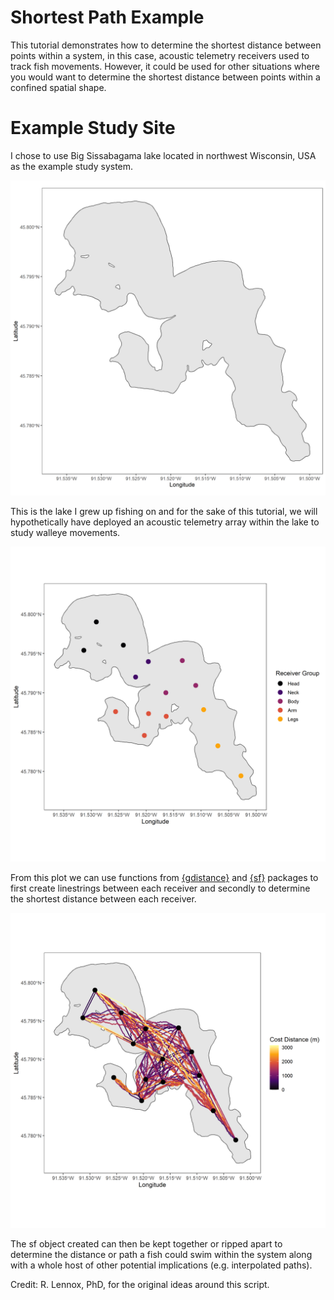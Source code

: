 
# Shortest Path Example

This tutorial demonstrates how to determine the shortest distance between 
points within a system, in this case, acoustic telemetry receivers used to 
track fish movements. However, it could be used for other situations where
you would want to determine the shortest distance between points within a confined
spatial shape. 


# Example Study Site 
I chose to use Big Sissabagama lake located in northwest Wisconsin, USA as the 
example study system.

![](./Plots/big_sissabagama_lake.png)

This is the lake I grew up fishing on and for the sake of this tutorial, 
we will hypothetically have deployed 
an acoustic telemetry array within the lake to study walleye movements. 

![](./Plots/big_sissabagama_lake_receivers.png)

From this plot we can use functions from [{gdistance}](https://agrdatasci.github.io/gdistance/) and  [{sf}](https://r-spatial.github.io/sf/)
packages to first create linestrings between each receiver and 
secondly to determine the shortest distance between each receiver. 


![](./Plots/big_sissabagama_lake_cost_dist.png)

The sf object created can then be kept together or ripped apart 
to determine the distance or path a fish could swim within the system along with
a whole host of other potential implications (e.g. interpolated paths).

Credit: R. Lennox, PhD, for the original ideas around this script.  
